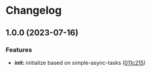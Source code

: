 # Changelog

## 1.0.0 (2023-07-16)


### Features

* **init:** initialize based on simple-async-tasks ([011c215](https://github.com/mhetrics/app-usage-events-emitter-react/commit/011c2151d47abed7f72175f80ab69f83ce16f560))
